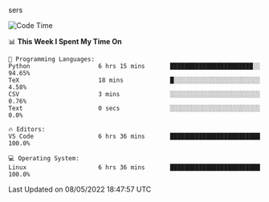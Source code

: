 sers
<!--START_SECTION:waka-->
![Code Time](http://img.shields.io/badge/Code%20Time-0-blue)

📊 **This Week I Spent My Time On** 

```text
💬 Programming Languages: 
Python                   6 hrs 15 mins       ███████████████████████░░   94.65% 
TeX                      18 mins             █░░░░░░░░░░░░░░░░░░░░░░░░   4.58% 
CSV                      3 mins              ░░░░░░░░░░░░░░░░░░░░░░░░░   0.76% 
Text                     0 secs              ░░░░░░░░░░░░░░░░░░░░░░░░░   0.0%

🔥 Editors: 
VS Code                  6 hrs 36 mins       █████████████████████████   100.0%

💻 Operating System: 
Linux                    6 hrs 36 mins       █████████████████████████   100.0%

```


 Last Updated on 08/05/2022 18:47:57 UTC
<!--END_SECTION:waka-->
